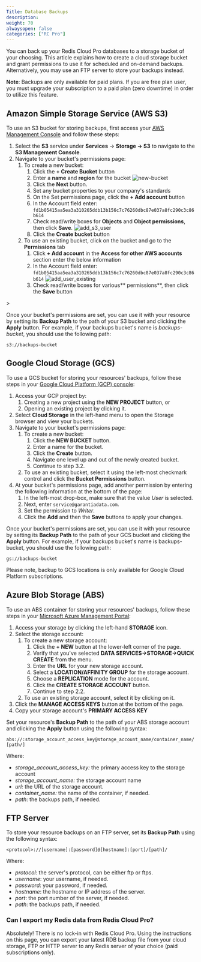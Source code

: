 ```yaml
---
Title: Database Backups
description:
weight: 70
alwaysopen: false
categories: ["RC Pro"]
---
```

You can back up your Redis Cloud Pro databases to a storage bucket
of your choosing. This article explains how to create a cloud storage
bucket and grant permissions to use it for scheduled and on-demand
backups. Alternatively, you may use an FTP server to store your backups
instead.

**Note**: Backups are only available for paid plans. If you are free
plan user, you must upgrade your subscription to a paid plan (zero
downtime) in order to utilize this feature.

## Amazon Simple Storage Service (AWS S3)

To use an S3 bucket for storing backups, first access your [AWS
Management Console](https://console.aws.amazon.com/) and follow these
steps:

1. Select the **S3** service under **Services** -\> **Storage -\>
    S3** to navigate to the **S3 Management Console**.
1. Navigate to your bucket's permissions page:
    1. To create a new bucket:
        1. Click the **+ Create Bucket** button
        1. Enter a **name** and **region** for the bucket
            ![new-bucket](/images/rcpro/new-bucket.png?width=600&height=678)
        1. Click the **Next** button.
        1. Set any bucket properties to your company's standards
        1. On the Set permissions page, click the **+ Add account**
            button
        1. In the Account field enter:
            `fd1b05415aa5ea3a310265ddb13b156c7c76260dbc87e037a8fc290c3c86b614`
        1. Check read/write boxes for **Objects** and **Object
            permissions**, then click **Save**.
            ![add_s3_user](/images/rcpro/add_s3_user.png?width=600&height=698)
        1. Click the **Create bucket** button
    1. To use an existing bucket, click on the bucket and go to the
        **Permissions** tab
        1. Click **+ Add account** in the **Access for other AWS
            accounts** section enter the below information
        1. In the Account field enter:
            `fd1b05415aa5ea3a310265ddb13b156c7c76260dbc87e037a8fc290c3c86b614`
            ![add_user_existing](/images/rcpro/add_user_existing.png?width=700&height=175)
        1. Check read/write boxes for various** permissions**, then
            click the **Save** button

\>

Once your bucket's permissions are set, you can use it with your
resource by setting its **Backup Path** to the path of your S3 bucket
and clicking the **Apply** button. For example, if your backups bucket's
name is *backups-bucket*, you should use the following path:

`s3://backups-bucket`

## Google Cloud Storage (GCS)

To use a GCS bucket for storing your resources' backups, follow these
steps in your [Google Cloud Platform (GCP)
console](https://developers.google.com/console/):

1. Access your GCP project by:
    1. Creating a new project using the **NEW PROJECT** button, or
    1. Opening an existing project by clicking it.
1. Select **Cloud Storage** in the left-hand menu to open the Storage
    browser and view your buckets.
1. Navigate to your bucket's permissions page:
    1. To create a new bucket:
        1. Click the **NEW BUCKET** button.
        1. Enter a name for the bucket.
        1. Click the **Create** button.
        1. Navigate one level up and out of the newly created bucket.
        1. Continue to step 3.2.
    1. To use an existing bucket, select it using the left-most
        checkmark control and click the **Bucket Permissions** button.
1. At your bucket's permissions page, add another permission by
    entering the following information at the bottom of the page:
    1. In the left-most drop-box, make sure that the value *User* is
        selected.
    1. Next, enter `service@garantiadata.com`.
    1. Set the permission to *Writer*.
    1. Click the **Add** and then the **Save** buttons to apply your
        changes.

Once your bucket's permissions are set, you can use it with your
resource by setting its **Backup Path** to the path of your GCS bucket
and clicking the **Apply** button. For example, if your backups bucket's
name is backups-bucket, you should use the following path:

`gs://backups-bucket`

Please note, backup to GCS locations is only available for Google Cloud
Platform subscriptions.

## Azure Blob Storage (ABS)

To use an ABS container for storing your resources' backups, follow
these steps in your [Microsoft Azure Management
Portal](https://manage.windowsazure.com/):

1. Access your storage by clicking the left-hand **STORAGE** icon.
1. Select the storage account:
    1. To create a new storage account:
        1. Click the **+ NEW** button at the lower-left corner of the
            page.
        1. Verify that you've selected **DATA
            SERVICES-\>STORAGE-\>QUICK CREATE** from the menu.
        1. Enter the **URL** for your new storage account.
        1. Select a **LOCATION/AFFINITY GROUP** for the storage
            account.
        1. Choose a **REPLICATION** mode for the account.
        1. Click the **CREATE STORAGE ACCOUNT** button.
        1. Continue to step 2.2.
    1. To use an existing storage account, select it by clicking on it.
1. Click the **MANAGE ACCESS KEYS** button at the bottom of the page.
1. Copy your storage account's **PRIMARY ACCESS KEY**

Set your resource's **Backup Path** to the path of your ABS storage
account and clicking the **Apply** button using the following syntax:

`abs://:storage_account_access_key@storage_account_name/container_name/[path/]`

Where:

- *storage_account_access_key:* the primary access key to the
    storage account
- *storage_account_name:* the storage account name
- *url:* the URL of the storage account.
- *container_name:* the name of the container, if needed.
- *path*: the backups path, if needed.

## FTP Server

To store your resource backups on an FTP server, set its **Backup Path**
using the following syntax:

`<protocol>://[username]:[password]@[hostname]:[port]/[path]/`

Where:

- *protocol*: the server's protocol, can be either ftp or ftps.
- *username*: your username, if needed.
- *password*: your password, if needed.
- *hostname*: the hostname or IP address of the server.
- *port*: the port number of the server, if needed.
- *path*: the backups path, if needed.

### Can I export my Redis data from Redis Cloud Pro?

Absolutely! There is no lock-in with Redis Cloud Pro. Using the
instructions on this page, you can export your latest RDB backup file
from your cloud storage, FTP or HTTP server to any Redis server of your
choice (paid subscriptions only).
